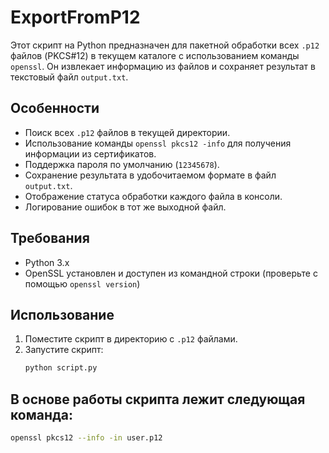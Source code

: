 # ExportFromP12

Этот скрипт на Python предназначен для пакетной обработки всех `.p12` файлов (PKCS#12) в текущем каталоге с использованием команды `openssl`. Он извлекает информацию из файлов и сохраняет результат в текстовый файл `output.txt`.

## Особенности

- Поиск всех `.p12` файлов в текущей директории.
- Использование команды `openssl pkcs12 -info` для получения информации из сертификатов.
- Поддержка пароля по умолчанию (`12345678`).
- Сохранение результата в удобочитаемом формате в файл `output.txt`.
- Отображение статуса обработки каждого файла в консоли.
- Логирование ошибок в тот же выходной файл.

## Требования

- Python 3.x
- OpenSSL установлен и доступен из командной строки (проверьте с помощью `openssl version`)

## Использование

1. Поместите скрипт в директорию с `.p12` файлами.
2. Запустите скрипт:
   ```bash
   python script.py

   
## В основе работы скрипта лежит следующая команда:
```bash
openssl pkcs12 --info -in user.p12
